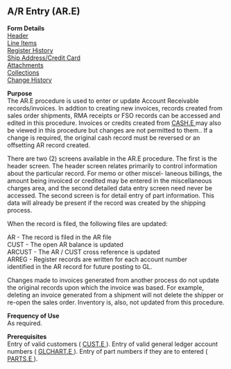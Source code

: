##  A/R Entry (AR.E)

<PageHeader />

**Form Details**  
[ Header ](AR-E-1/README.md)   
[ Line Items ](AR-E-2/README.md)   
[ Register History ](AR-E-3/README.md)   
[ Ship Address/Credit Card ](AR-E-4/README.md)   
[ Attachments ](AR-E-5/README.md)   
[ Collections ](AR-E-6/README.md)   
[ Change History ](AR-E-7/README.md)   

**Purpose**  
The AR.E procedure is used to enter or update Account Receivable records/invoices. In addtion to creating new invoices, records created from sales order shipments, RMA receipts or FSO records can be accessed and edited in this procedure. Invoices or credits created from [ CASH.E ](CASH-E/README.md) may also be viewed in this procedure but changes are not permitted to them.. If a change is required, the original cash record must be reversed or an offsetting AR record created.   
  
There are two (2) screens available in the AR.E procedure. The first is the
header screen. The header screen relates primarily to control information
about the particular record. For memo or other miscel- laneous billings, the
amount being invoiced or credited may be entered in the miscellaneous charges
area, and the second detailed data entry screen need never be accessed. The
second screen is for detail entry of part information. This data will already
be present if the record was created by the shipping process.  
  
When the record is filed, the following files are updated:  
  
AR - The record is filed in the AR file  
CUST - The open AR balance is updated  
ARCUST - The AR / CUST cross reference is updated  
ARREG - Register records are written for each account number  
identified in the AR record for future posting to GL.  
  
Changes made to invoices generated from another process do not update the
original records upon which the invoice was based. For example, deleting an
invoice generated from a shipment will not delete the shipper or re-open the
sales order. Inventory is, also, not updated from this procedure.

**Frequency of Use**  
As required.

**Prerequisites**  
Entry of valid customers ( [ CUST.E ](CUST-E/README.md) ). Entry of valid general ledger account numbers ( [ GLCHART.E ](../../../GL-OVERVIEW/GL-ENTRY/GLCHART-E/README.md) ). Entry of part numbers if they are to entered ( [ PARTS.E ](PARTS-E/README.md) ). 

<badge text= "Version 8.10.57" vertical="middle" />

<PageFooter />
